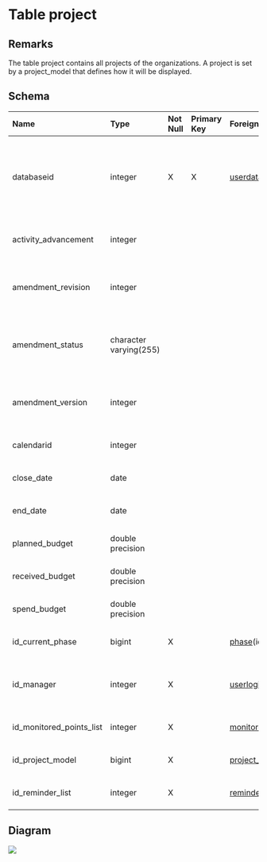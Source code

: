 # Table project #
## Remarks ##
The table project contains all projects of the organizations.
A project is set by a project\_model that defines how it will be displayed.

## Schema ##
| **Name** | **Type** | **Not Null** | **Primary Key** | **Foreign Key** | **Remarks** |
|:---------|:---------|:-------------|:----------------|:----------------|:------------|
| databaseid | integer  | X            | X               | [userdatabase](userdatabase.md)(databaseid) | This is the primary key of the table. It is also a foreign key to the table userdatabase that contains some metadata of the project. |
| activity\_advancement | integer  |              |                 |                 | This column indicates the progression of the activity |
| amendment\_revision | integer  |              |                 |                 | This column corresponds to the current number of the amendment revision |
| amendment\_status | character varying(255) |              |                 |                 | This columns defines the status of the amendment (DRAFT, LOCKED, ACTIVE, REJECTED or ARCHIVED) |
| amendment\_version | integer  |              |                 |                 | This column sepcifies the cureent number of the amendment version. |
| calendarid | integer  |              |                 |                 | This column is a link to the table personalcalendar |
| close\_date | date     |              |                 |                 | It specifies when the project will be finished. |
| end\_date | date     |              |                 |                 | It specifies when the project will begin. |
| planned\_budget | double precision |              |                 |                 | It defines the amount of funds expected |
| received\_budget | double precision |              |                 |                 | It defines the amount of funds received |
| spend\_budget | double precision |              |                 |                 | It defines the amount of funds spent |
| id\_current\_phase | bigint   | X            |                 | [phase](phase.md)(id\_phase) | This column defines which is the current phase of the project. |
| id\_manager | integer  | X            |                 | [userlogin](userlogin.md)(userid) | It's a foreign key to the table userlogin and corresponds to the manager of the project. |
| id\_monitored\_points\_list | integer  | X            |                 | [monitored\_point\_list](monitored_point_list.md)(id\_monitored\_point\_list) | This is a foreign key to the table monitored\_point\_list. |
| id\_project\_model | bigint   | X            |                 | [project\_model](project_model.md)(id\_project\_model) | This column specifies the type of the project. |
| id\_reminder\_list | integer  | X            |                 | [reminder\_list](reminder_list.md)(id\_reminder\_list) | This is the foreign key to a reminder list. |

## Diagram ##
<img src='http://www.sigmah.org/svg_load.php?file=http://sigma-h.googlecode.com/svn/wiki/diagrams/project.svg' />